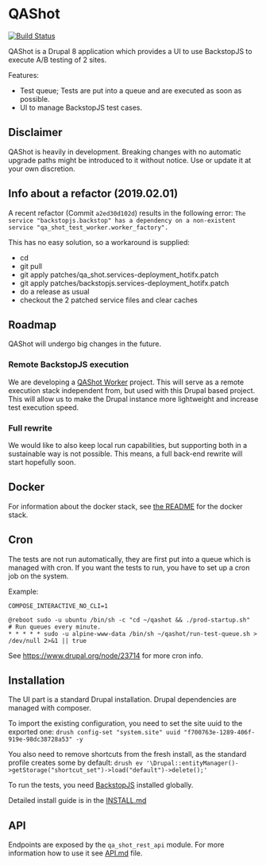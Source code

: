 # QAShot

[![Build Status](https://travis-ci.org/brainsum/qashot.svg?branch=master)](https://travis-ci.org/brainsum/qashot)

QAShot is a Drupal 8 application which provides a UI to use BackstopJS to execute A/B testing of 2 sites.

Features:
* Test queue; Tests are put into a queue and are executed as soon as possible.
* UI to manage BackstopJS test cases.

## Disclaimer

QAShot is heavily in development. Breaking changes with no automatic upgrade paths might be introduced to it without notice.
Use or update it at your own discretion.

## Info about a refactor (2019.02.01)

A recent refactor (Commit `a2ed30d102d`) results in the following error:
```The service "backstopjs.backstop" has a dependency on a non-existent service "qa_shot_test_worker.worker_factory".```

This has no easy solution, so a workaround is supplied:

- cd <project root>
- git pull
- git apply patches/qa_shot.services-deployment_hotifx.patch
- git apply patches/backstopjs.services-deployment_hotifx.patch
- do a release as usual
- checkout the 2 patched service files and clear caches

## Roadmap
QAShot will undergo big changes in the future.

### Remote BackstopJS execution
We are developing a [QAShot Worker](https://github.com/brainsum/qashot_worker) project. This will serve as a remote execution stack independent from, but used with this Drupal based project.
This will allow us to make the Drupal instance more lightweight and increase test execution speed.

### Full rewrite
We would like to also keep local run capabilities, but supporting both in a sustainable way is not possible. This means, a full back-end rewrite will start hopefully soon.

## Docker
For information about the docker stack, see [the README](docker/README.md) for the docker stack.

## Cron
The tests are not run automatically, they are first put into a queue which is managed with cron.
If you want the tests to run, you have to set up a cron job on the system.

Example:
```
COMPOSE_INTERACTIVE_NO_CLI=1

@reboot sudo -u ubuntu /bin/sh -c "cd ~/qashot && ./prod-startup.sh"
# Run queues every minute.
* * * * * sudo -u alpine-www-data /bin/sh ~/qashot/run-test-queue.sh > /dev/null 2>&1 || true
```

See https://www.drupal.org/node/23714 for more cron info.

## Installation

The UI part is a standard Drupal installation. Drupal dependencies are managed with composer.

To import the existing configuration, you need to set the site uuid to the exported one:
`drush config-set "system.site" uuid "f700763e-1289-406f-919e-98dc38728a53" -y`

You also need to remove shortcuts from the fresh install, as the standard profile creates some by default:
`drush ev '\Drupal::entityManager()->getStorage("shortcut_set")->load("default")->delete();'`    

To run the tests, you need [BackstopJS](https://github.com/garris/BackstopJS "BackstopJS Repository") installed globally.

Detailed install guide is in the [INSTALL.md](/INSTALL.md)

## API

Endpoints are exposed by the ```qa_shot_rest_api``` module.
For more information how to use it see [API.md](/API.md) file.

